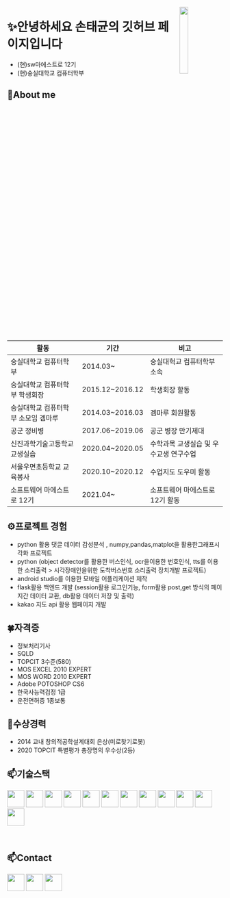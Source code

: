 
<a href="https://hits.seeyoufarm.com"><img src="https://hits.seeyoufarm.com/api/count/incr/badge.svg?url=https%3A%2F%2Fgithub.com%2Fstg0123%2Fhit-counter&count_bg=%235AE57E&title_bg=%23555555&icon=&icon_color=%23E7E7E7&title=%EB%B0%A9%EB%AC%B8%EC%9E%90%EC%88%98&edge_flat=false" width="20%" align="right"/></a>  

# ✨안녕하세요 손태균의 깃허브 페이지입니다  
- (현)sw마에스트로 12기  
- (현)숭실대학교 컴퓨터학부 


## 👋About me<br/>
|활동|기간|비고|
|---|---|---|
|숭실대학교 컴퓨터학부|2014.03~ | 숭실대헉교 컴퓨터학부 소속|
|숭실대학교 컴퓨터학부 학생회장|2015.12~2016.12|학생회장 할동|
|숭실대학교 컴퓨터학부 소모임 겜마루|2014.03~2016.03|겜마루 회원활동|
|공군 정비병 |2017.06~2019.06|공군 병장 만기제대|
|신진과학기술고등학교 교생실습 |2020.04~2020.05|수학과목 교생실습 및 우수교생 연구수업|
|서울우면초등학교 교육봉사|2020.10~2020.12| 수업지도 도우미 활동|
|소프트웨어 마에스트로 12기|2021.04~| 소프트웨어 마에스트로 12기 활동|

## ⚙프로젝트 경험

- python  활용 댓글 데이터 감성분석 , numpy,pandas,matplot을 활용한그래프시각화 프로젝트
- python (object detector를 활용한 버스인식, ocr을이용한 번호인식, tts를 이용한 소리출력 > 시각장애인을위한 도착버스번호 소리출력 장치개발 프로젝트)
- android studio를 이용한 모바일 어플리케이션 제작
- flask활용 백엔드 개발 (session활용 로그인기능, form활용 post,get 방식의 페이지간 데이터 교환, db활용 데이터 저장 및 출력)
- kakao 지도 api 활용 웹페이지 개발

## 🍀자격증
- 정보처리기사
- SQLD
- TOPCIT 3수준(580)
- MOS EXCEL 2010 EXPERT
- MOS WORD 2010 EXPERT
- Adobe POTOSHOP CS6
- 한국사능력검정 1급
- 운전면허증 1종보통

## 🎉수상경력
- 2014 교내 창의적공학설계대회 은상(미로찾기로봇)
- 2020 TOPCIT 특별평가 총장명의 우수상(2등)


## 📫기술스택
<img src="https://img.shields.io/badge/C++-1622D9?style=flat-square&logo=C%2B%2B&logoColor=white" height="40px"/></a>  <img src="https://img.shields.io/badge/Python-3766AB?style=flat-square&logo=Python&logoColor=white" height="40px"/></a> <img src="https://img.shields.io/badge/Java-A7B223?style=flat-square&logo=Java&logoColor=white" height="40px"/></a> <img src="https://img.shields.io/badge/HTML-D92B2B?style=flat-square&logo=HTML5&logoColor=white" height="40px"/></a> <img src="https://img.shields.io/badge/CSS3-1572B6?style=flat-square&logo=CSS3&logoColor=white" height="40px"/></a> <img src="https://img.shields.io/badge/JavaScript-F7DF1E?style=flat-square&logo=JavaScript&logoColor=white" height="40px"/></a> <img src="https://img.shields.io/badge/MySQL-4479A1?style=flat-square&logo=MySQL&logoColor=white" height="40px"/></a> <img src="https://img.shields.io/badge/Selenium-43B02A?style=flat-square&logo=Selenium&logoColor=white" height="40px"/></a> <img src="https://img.shields.io/badge/pandas-150458?style=flat-square&logo=pandas&logoColor=white" height="40px"/></a> <img src="https://img.shields.io/badge/NumPy-013243?style=flat-square&logo=NumPy&logoColor=white" height="40px"/></a> <img src="https://img.shields.io/badge/Flask-000000?style=flat-square&logo=Flask&logoColor=white" height="40px"/></a> <img src="https://img.shields.io/badge/Node.js-339933?style=flat-square&logo=Node&logoColor=white" height="40px"/>


<br>

## 📫Contact
<a href="https://stg0123.github.io/"><img src="https://img.shields.io/badge/techblog-181717?style=flat-square&logo=GitHub&logoColor=white" height="40px"/></a> <a href="https://blog.naver.com/taegyon12"><img src="https://img.shields.io/badge/naverblog-03C75A?style=flat-square&logo=Naver&logoColor=white" height="40px"/></a>  <a href="https://www.naver.com/"><img src="https://img.shields.io/badge/sontg123@naver.com-EA4335?style=flat-square&logo=Gmail&logoColor=white" height="40px"/></a>
